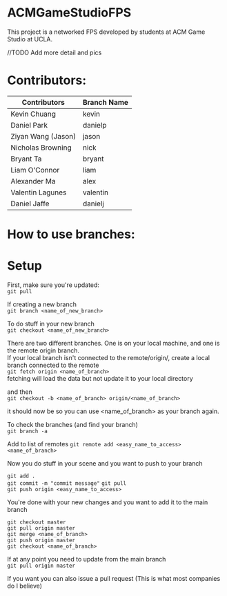# ACMGameStudioFPS

This project is a networked FPS developed by students at ACM Game Studio at UCLA.

//TODO Add more detail and pics

# Contributors:  

| Contributors | Branch Name |
| ------------- | ------------- |
| Kevin Chuang  | kevin  |
| Daniel Park  | danielp |
| Ziyan Wang (Jason)  | jason  |
| Nicholas Browning  | nick  |
| Bryant Ta  | bryant  |
| Liam O'Connor  | liam  |
| Alexander Ma  | alex  |
| Valentin Lagunes  | valentin  |
| Daniel Jaffe | danielj  |


# How to use branches:  

# Setup
First, make sure you're updated:  
`git pull`  
  
If creating a new branch  
`git branch <name_of_new_branch>`  
  
To do stuff in your new branch   
`git checkout <name_of_new_branch>` 
  
There are two different branches. One is on your local machine, and one is the remote origin branch.  
If your local branch isn't connected to the remote/origin/<branch>, create a local branch connected to the remote  
`git fetch origin <name_of_branch>`  
fetching will load the data but not update it to your local directory

and then  
`git checkout -b <name_of_branch> origin/<name_of_branch>`  

it should now be so you can use <name_of_branch> as your branch again.

To check the branches (and find your branch)  
`git branch -a`
  
Add to list of remotes
`git remote add <easy_name_to_access> <name_of_branch>`
  
Now you do stuff in your scene and you want to push to your branch

`git add .`  
`git commit -m "commit message"`
`git pull`  
`git push origin <easy_name_to_access>`  

You're done with your new changes and you want to add it to the main branch  

`git checkout master`  
`git pull origin master`  
`git merge <name_of_branch>`  
`git push origin master`  
`git checkout <name_of_branch>`  

If at any point you need to update from the main branch  
`git pull origin master`  

If you want you can also issue a pull request (This is what most companies do I believe)
